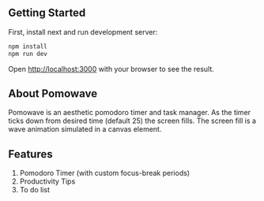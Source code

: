 ## Getting Started

First, install next and run development server:

```bash
npm install
npm run dev
```

Open [http://localhost:3000](http://localhost:3000) with your browser to see the result.

## About Pomowave

Pomowave is an aesthetic pomodoro timer and task manager. As the timer ticks down from desired time (default 25) the screen fills. The screen fill is a wave animation simulated in a canvas element.

## Features

1. Pomodoro Timer (with custom focus-break periods)
2. Productivity Tips
3. To do list
